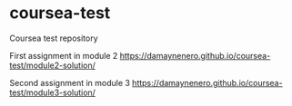 # coursea-test
Coursea test repository

First assignment in module 2 https://damaynenero.github.io/coursea-test/module2-solution/

Second assignment in module 3 https://damaynenero.github.io/coursea-test/module3-solution/
